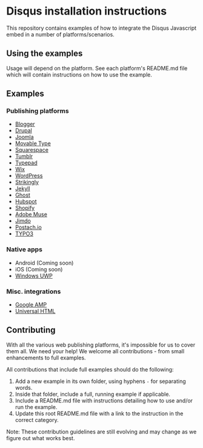 # Disqus installation instructions

This repository contains examples of how to integrate the Disqus Javascript embed in a number of platforms/scenarios.

## Using the examples

Usage will depend on the platform. See each platform's README.md file which will contain instructions on how to use the example.

## Examples

### Publishing platforms

- [Blogger](/blogger/)
- [Drupal](/drupal/)
- [Joomla](/joomla/)
- [Movable Type](/movabletype/)
- [Squarespace](/squarespace/)
- [Tumblr](/tumblr/)
- [Typepad](/typepad/)
- [Wix](/wix/)
- [WordPress](/wordpress/)
- [Strikingly](/strikingly/)
- [Jekyll](/jekyll/)
- [Ghost](/ghost/)
- [Hubspot](/hubspot/)
- [Shopify](/shopify/)
- [Adobe Muse](/adobemuse/)
- [Jimdo](/jimdo)
- [Postach.io](/postachio)
- [TYPO3](/typo3)

### Native apps

- Android (Coming soon)
- iOS (Coming soon)
- [Windows UWP](/windows-uwp/)

### Misc. integrations

- [Google AMP](/google-amp/)
- [Universal HTML](/universal/)


## Contributing

With all the various web publishing platforms, it's impossible for us to cover them all. We need your help! We welcome all contributions - from small enhancements to full examples.

All contributions that include full examples should do the following:

1. Add a new example in its own folder, using hyphens `-` for separating words.
2. Inside that folder, include a full, running example if applicable.
3. Include a README.md file with instructions detailing how to use and/or run the example.
4. Update this root README.md file with a link to the instruction in the correct category.

Note: These contribution guidelines are still evolving and may change as we figure out what works best.
